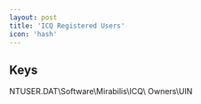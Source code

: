 ```yaml
---
layout: post
title: 'ICQ Registered Users'
icon: 'hash'
---
```


## Keys

NTUSER.DAT\Software\Mirabilis\ICQ\ Owners\UIN

